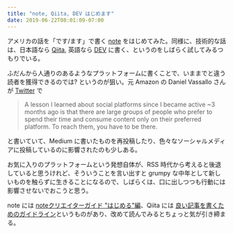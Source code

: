 ```yaml
---
title: "note, Qiita, DEV はじめます"
date: 2019-06-22T08:01:09-07:00
---
```

アメリカの話を「です/ます」で書く [note](https://note.mu/kzys_) をはじめてみた。同様に、技術的な話は、日本語なら [Qiita](https://qiita.com/kzys), 英語なら [DEV](https://dev.to/kzys) に書く、というのをしばらく試してみるつもりでいる。

ふだんから人通りのあるようなプラットフォームに書くことで、いままでと違う読者を獲得できるのでは? というのが狙い。元 Amazon の Daniel Vassallo さんが [Twitter](https://twitter.com/dvassallo/status/1131062961378697216) で

> A lesson I learned about social platforms since I became active ~3 months ago is that there are large groups of people who prefer to spend their time and consume content only on their preferred platform. To reach them, you have to be there.

と書いていて、Medium に書いたものを再投稿したり、色々なソーシャルメディアに投稿しているのに影響されたのも少しある。

お気に入りのプラットフォームという発想自体が、RSS 時代から考えると後退していると思うけれど、そういうことを言い出すと grumpy な中年として新しいものを触らずに生きることになるので、しばらくは、口に出しつつも行動には影響させないでおこうと思う。

note には [noteクリエイターガイド "はじめる"編](https://note.pieceofcake.help/hc/ja/sections/360002616953)、Qiita には [良い記事を書くためのガイドライン](https://help.qiita.com/ja/articles/qiita-article-guideline)というものがあり、改めて読んでみるとちょっと気が引き締まる。
